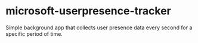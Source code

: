 # microsoft-userpresence-tracker
Simple background app that collects user presence data every second for a specific period of time.
